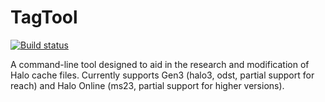 # TagTool
[![Build status](https://ci.appveyor.com/api/projects/status/github/TheGuardians/TagTool?branch=master&svg=true)](https://ci.appveyor.com/project/camden-smallwood/tagtool/build/artifacts)

A command-line tool designed to aid in the research and modification of Halo cache files. Currently supports Gen3 (halo3, odst, partial support for reach) and Halo Online (ms23, partial support for higher versions).
